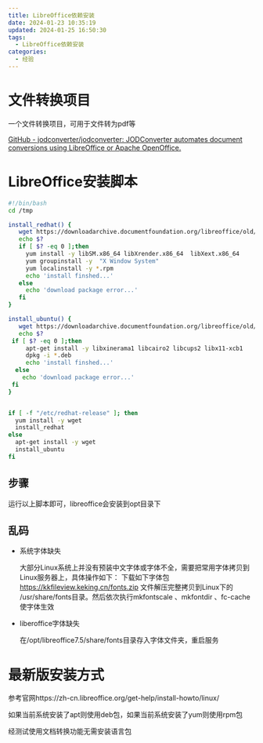 ```yaml
---
title: LibreOffice依赖安装
date: 2024-01-23 10:35:19
updated: 2024-01-25 16:50:30
tags:
  - LibreOffice依赖安装
categories:
  - 经验
---
```


# 文件转换项目

一个文件转换项目，可用于文件转为pdf等

[GitHub - jodconverter/jodconverter: JODConverter automates document conversions using LibreOffice or Apache OpenOffice.](https://github.com/jodconverter/jodconverter)

# LibreOffice安装脚本

```sh
#!/bin/bash
cd /tmp

install_redhat() {
   wget https://downloadarchive.documentfoundation.org/libreoffice/old/7.5.3.2/rpm/x86_64/LibreOffice_7.5.3.2_Linux_x86-64_rpm.tar.gz -cO LibreOffice_7_rpm.tar.gz && tar -zxf /tmp/LibreOffice_7_rpm.tar.gz && cd /tmp/LibreOffice_7.5.3.2_Linux_x86-64_rpm/RPMS
   echo $?
   if [ $? -eq 0 ];then
     yum install -y libSM.x86_64 libXrender.x86_64  libXext.x86_64
     yum groupinstall -y  "X Window System"
     yum localinstall -y *.rpm
     echo 'install finshed...'
   else
     echo 'download package error...'
   fi
}

install_ubuntu() {
   wget https://downloadarchive.documentfoundation.org/libreoffice/old/7.5.3.2/deb/x86_64/LibreOffice_7.5.3.2_Linux_x86-64_deb.tar.gz  -cO LibreOffice_7_deb.tar.gz && tar -zxf /tmp/LibreOffice_7_deb.tar.gz && cd /tmp/LibreOffice_7.5.3.2_Linux_x86-64_deb/DEBS
   echo $?
 if [ $? -eq 0 ];then
     apt-get install -y libxinerama1 libcairo2 libcups2 libx11-xcb1
     dpkg -i *.deb
     echo 'install finshed...'
  else
    echo 'download package error...'
 fi
}


if [ -f "/etc/redhat-release" ]; then
  yum install -y wget
  install_redhat
else
  apt-get install -y wget
  install_ubuntu
fi

```

## 步骤

运行以上脚本即可，libreoffice会安装到opt目录下

## 乱码

- 系统字体缺失

    大部分Linux系统上并没有预装中文字体或字体不全，需要把常用字体拷贝到Linux服务器上，具体操作如下： 下载如下字体包 https://kkfileview.keking.cn/fonts.zip 文件解压完整拷贝到Linux下的 /usr/share/fonts目录。然后依次执行mkfontscale 、mkfontdir 、fc-cache使字体生效

- liberoffice字体缺失

    在/opt/libreoffice7.5/share/fonts目录存入字体文件夹，重启服务

# 最新版安装方式

参考官网https://zh-cn.libreoffice.org/get-help/install-howto/linux/

如果当前系统安装了apt则使用deb包，如果当前系统安装了yum则使用rpm包

经测试使用文档转换功能无需安装语言包

